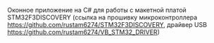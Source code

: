 Оконное приложение на C# для работы с макетной платой STM32F3DISCOVERY (ссылка на прошивку микроконтроллера https://github.com/rustam6274/STM32F3DISCOVERY, драйвер USB https://github.com/rustam6274/VB_STM32_DRIVER)
